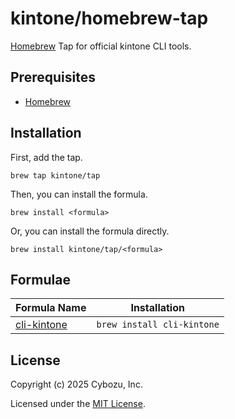 # kintone/homebrew-tap

[Homebrew](https://brew.sh/) Tap for official kintone CLI tools.

## Prerequisites

- [Homebrew](https://brew.sh/)

## Installation

First, add the tap.

```shell
brew tap kintone/tap
```

Then, you can install the formula.

```shell
brew install <formula>
```

Or, you can install the formula directly.

```
brew install kintone/tap/<formula>
```

## Formulae

| Formula Name                            |Installation|
|-----------------------------------------|-|
| [cli-kintone](https://cli.kintone.dev/) |`brew install cli-kintone`|

## License

Copyright (c) 2025 Cybozu, Inc.

Licensed under the [MIT License](LICENSE).
